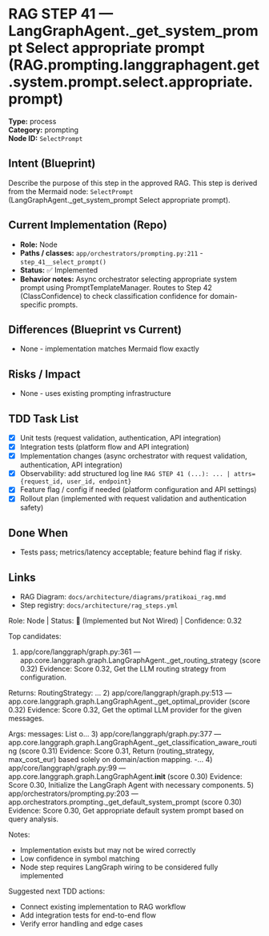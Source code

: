 # RAG STEP 41 — LangGraphAgent._get_system_prompt Select appropriate prompt (RAG.prompting.langgraphagent.get.system.prompt.select.appropriate.prompt)

**Type:** process  
**Category:** prompting  
**Node ID:** `SelectPrompt`

## Intent (Blueprint)
Describe the purpose of this step in the approved RAG. This step is derived from the Mermaid node: `SelectPrompt` (LangGraphAgent._get_system_prompt Select appropriate prompt).

## Current Implementation (Repo)
- **Role:** Node
- **Paths / classes:** `app/orchestrators/prompting.py:211` - `step_41__select_prompt()`
- **Status:** ✅ Implemented
- **Behavior notes:** Async orchestrator selecting appropriate system prompt using PromptTemplateManager. Routes to Step 42 (ClassConfidence) to check classification confidence for domain-specific prompts.

## Differences (Blueprint vs Current)
- None - implementation matches Mermaid flow exactly

## Risks / Impact
- None - uses existing prompting infrastructure

## TDD Task List
- [x] Unit tests (request validation, authentication, API integration)
- [x] Integration tests (platform flow and API integration)
- [x] Implementation changes (async orchestrator with request validation, authentication, API integration)
- [x] Observability: add structured log line
  `RAG STEP 41 (...): ... | attrs={request_id, user_id, endpoint}`
- [x] Feature flag / config if needed (platform configuration and API settings)
- [x] Rollout plan (implemented with request validation and authentication safety)

## Done When
- Tests pass; metrics/latency acceptable; feature behind flag if risky.

## Links
- RAG Diagram: `docs/architecture/diagrams/pratikoai_rag.mmd`
- Step registry: `docs/architecture/rag_steps.yml`


<!-- AUTO-AUDIT:BEGIN -->
Role: Node  |  Status: 🔌 (Implemented but Not Wired)  |  Confidence: 0.32

Top candidates:
1) app/core/langgraph/graph.py:361 — app.core.langgraph.graph.LangGraphAgent._get_routing_strategy (score 0.32)
   Evidence: Score 0.32, Get the LLM routing strategy from configuration.

Returns:
    RoutingStrategy: ...
2) app/core/langgraph/graph.py:513 — app.core.langgraph.graph.LangGraphAgent._get_optimal_provider (score 0.32)
   Evidence: Score 0.32, Get the optimal LLM provider for the given messages.

Args:
    messages: List o...
3) app/core/langgraph/graph.py:377 — app.core.langgraph.graph.LangGraphAgent._get_classification_aware_routing (score 0.31)
   Evidence: Score 0.31, Return (routing_strategy, max_cost_eur) based solely on domain/action mapping.
-...
4) app/core/langgraph/graph.py:99 — app.core.langgraph.graph.LangGraphAgent.__init__ (score 0.30)
   Evidence: Score 0.30, Initialize the LangGraph Agent with necessary components.
5) app/orchestrators/prompting.py:203 — app.orchestrators.prompting._get_default_system_prompt (score 0.30)
   Evidence: Score 0.30, Get appropriate default system prompt based on query analysis.

Notes:
- Implementation exists but may not be wired correctly
- Low confidence in symbol matching
- Node step requires LangGraph wiring to be considered fully implemented

Suggested next TDD actions:
- Connect existing implementation to RAG workflow
- Add integration tests for end-to-end flow
- Verify error handling and edge cases
<!-- AUTO-AUDIT:END -->